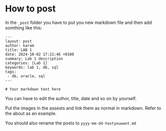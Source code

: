 # How to post

In the `_post` folder you have to put you new markdown file and then add somthing like this:

```
---
layout: post
author: karam
title: LAB 1
date: 2024-10-02 17:21:46 +0100
summary: Lab 1 description
categories: [Lab 1]
keywords: lab 1, db, sql
tags:
 - db, oracle, sql
---

# Your markdown text here
```

You can have to edit the author, title, date and so on by yourself.

Put the images in the assests and link them as normal in markdown.
Refer to the about as an example.

You should also rename the posts to 
`yyyy-mm-dd-textyouwant.md`
